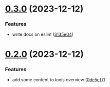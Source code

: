# [0.3.0](https://github.com/VideoHexSoftware/devronomicon-tools/compare/v0.2.0...v0.3.0) (2023-12-12)


### Features

* write docs on eslint ([3135e04](https://github.com/VideoHexSoftware/devronomicon-tools/commit/3135e0444d8d064868e7c6a246caba13205bb857))

# [0.2.0](https://github.com/VideoHexSoftware/devronomicon-tools/compare/v0.1.0...v0.2.0) (2023-12-12)


### Features

* add some content to tools overview ([0de5ef7](https://github.com/VideoHexSoftware/devronomicon-tools/commit/0de5ef7ea5f3dcf7b57e9c6f49a7eda5df0d887c))
